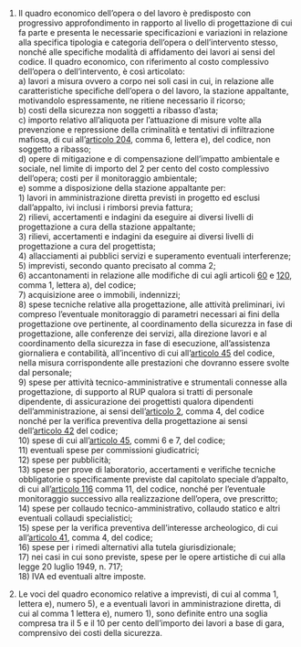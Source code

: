 1. Il quadro economico dell’opera o del lavoro è predisposto con progressivo approfondimento in rapporto al livello di progettazione di cui fa parte e presenta le necessarie specificazioni e variazioni in relazione alla specifica tipologia e categoria dell’opera o dell’intervento stesso, nonché alle specifiche modalità di affidamento dei lavori ai sensi del codice. Il quadro economico, con riferimento al costo complessivo dell’opera o dell’intervento, è così articolato:<br>a) lavori a misura ovvero a corpo nei soli casi in cui, in relazione alle caratteristiche specifiche dell’opera o del lavoro, la stazione appaltante, motivandolo espressamente, ne ritiene necessario il ricorso;<br>b) costi della sicurezza non soggetti a ribasso d’asta;<br>c) importo relativo all’aliquota per l’attuazione di misure volte alla prevenzione e repressione della criminalità e tentativi di infiltrazione mafiosa, di cui all’[articolo 204](/index.html?article=articolo-204&version=1), comma 6, lettera e), del codice, non soggetto a ribasso;<br>d) opere di mitigazione e di compensazione dell’impatto ambientale e sociale, nel limite di importo del 2 per cento del costo complessivo dell’opera; costi per il monitoraggio ambientale;<br>e) somme a disposizione della stazione appaltante per:<br>1) lavori in amministrazione diretta previsti in progetto ed esclusi dall’appalto, ivi inclusi i rimborsi previa fattura;<br>2) rilievi, accertamenti e indagini da eseguire ai diversi livelli di progettazione a cura della stazione appaltante;<br>3) rilievi, accertamenti e indagini da eseguire ai diversi livelli di progettazione a cura del progettista;<br>4) allacciamenti ai pubblici servizi e superamento eventuali interferenze;<br>5) imprevisti, secondo quanto precisato al comma 2;<br>6) accantonamenti in relazione alle modifiche di cui agli articoli [60](/index.html?article=articolo-60&version=2) e [120](/index.html?article=articolo-120&version=2), comma 1, lettera a), del codice;<br>7) acquisizione aree o immobili, indennizzi;<br>8) spese tecniche relative alla progettazione, alle attività preliminari, ivi compreso l’eventuale monitoraggio di parametri necessari ai fini della progettazione ove pertinente, al coordinamento della sicurezza in fase di progettazione, alle conferenze dei servizi, alla direzione lavori e al coordinamento della sicurezza in fase di esecuzione, all’assistenza giornaliera e contabilità, all’incentivo di cui all’[articolo 45](/index.html?article=articolo-45&version=2) del codice, nella misura corrispondente alle prestazioni che dovranno essere svolte dal personale;<br>9) spese per attività tecnico-amministrative e strumentali connesse alla progettazione, di supporto al RUP qualora si tratti di personale dipendente, di assicurazione dei progettisti qualora dipendenti dell’amministrazione, ai sensi dell’[articolo 2](/index.html?article=articolo-2&version=1), comma 4, del codice nonché per la verifica preventiva della progettazione ai sensi dell’[articolo 42](/index.html?article=articolo-42&version=1) del codice;<br>10) spese di cui all’[articolo 45](/index.html?article=articolo-45&version=2), commi 6 e 7, del codice;<br>11) eventuali spese per commissioni giudicatrici;<br>12) spese per pubblicità;<br>13) spese per prove di laboratorio, accertamenti e verifiche tecniche obbligatorie o specificamente previste dal capitolato speciale d’appalto, di cui all’[articolo 116](/index.html?article=articolo-116&version=2) comma 11, del codice, nonché per l’eventuale monitoraggio successivo alla realizzazione dell’opera, ove prescritto;<br>14) spese per collaudo tecnico-amministrativo, collaudo statico e altri eventuali collaudi specialistici;<br>15) spese per la verifica preventiva dell’interesse archeologico, di cui all’[articolo 41](/index.html?article=articolo-41&version=2), comma 4, del codice;<br>16) spese per i rimedi alternativi alla tutela giurisdizionale;<br>17) nei casi in cui sono previste, spese per le opere artistiche di cui alla legge 20 luglio 1949, n. 717;<br>18) IVA ed eventuali altre imposte.

2. Le voci del quadro economico relative a imprevisti, di cui al comma 1, lettera e), numero 5), e a eventuali lavori in amministrazione diretta, di cui al comma 1 lettera e), numero 1), sono definite entro una soglia compresa tra il 5 e il 10 per cento dell’importo dei lavori a base di gara, comprensivo dei costi della sicurezza.